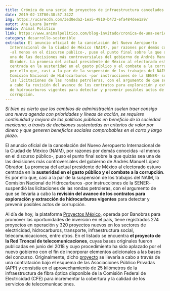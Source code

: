 ```yaml
---
title: Crónica de una serie de proyectos de infraestructura cancelados
date: 2019-02-13T00:38:57.342Z
img: https://ucarecdn.com/3ed0eda2-1ea5-4910-b472-efa484dee1a9/
autor: Ana Laura Barrón
medio: Animal Politico
link: https://www.animalpolitico.com/blog-invitado/cronica-de-una-serie-de-proyectos-de-infraestructura-cancelados/
category: desarrollo-sostenible
extracto: El anuncio oficial de la cancelación del Nuevo Aeropuerto
  Internacional de la Ciudad de México (NAIM), por razones por demás conocidas
  -al menos en el discurso público-, puso el punto final sobre la que quizás sea
  una de las decisiones más controversiales del gobierno de Andrés Manuel López
  Obrador. La promesa del actual presidente de México al electorado estuvo
  centrada en la austeridad en el gasto público y el combate a la corrupción. Es
  por ello que, casi a la par de la suspensión de los trabajos del NAIM, la
  Comisión Nacional de Hidrocarburos -por instrucciones de la SENER- suspendió
  las licitaciones de las rondas petroleras, con el argumento de que se llevaría
  a cabo la revisión del avance de los contratos para exploración y extracción
  de hidrocarburos vigentes para detectar y prevenir posibles actos de
  corrupción.
---
```

*Si bien es cierto que los cambios de administración suelen traer consigo una nueva agenda con prioridades y líneas de acción, se requiere continuidad y mejora de las políticas públicas en beneficio de la sociedad mexicana, a través de decisiones sustentadas en criterios de valor por dinero y que generen beneficios sociales comprobables en el corto y largo plazo.*

El anuncio oficial de la cancelación del Nuevo Aeropuerto Internacional de la Ciudad de México (NAIM), por razones por demás conocidas -al menos en el discurso público-, puso el punto final sobre la que quizás sea una de las decisiones más controversiales del gobierno de Andrés Manuel López Obrador. La promesa del actual presidente de México al electorado estuvo centrada en la **austeridad en el gasto público y el combate a la corrupción**. Es por ello que, casi a la par de la suspensión de los trabajos del NAIM, la Comisión Nacional de Hidrocarburos -por instrucciones de la SENER- suspendió las licitaciones de las rondas petroleras, con el argumento de que se llevaría a cabo la **revisión del avance de los contratos para exploración y extracción de hidrocarburos vigentes** para detectar y prevenir posibles actos de corrupción.

Al día de hoy, la plataforma [Proyectos México](https://www.proyectosmexico.gob.mx/), operada por Banobras para promover las oportunidades de inversión en el país, tiene registrados 274 proyectos en operación y 320 proyectos nuevos en los sectores de electricidad, hidrocarburos, transporte, infraestructura social, telecomunicaciones, entre otros. En el listado se encuentra **el proyecto de la Red Troncal de telecomunicaciones**, cuyas bases originales fueron publicadas en junio del 2018 y cuyo procedimiento ha sido aplazado por el nuevo gobierno con el fin de incorporar elementos adicionales a las bases del concurso. Originalmente, dicho [proyecto](https://www.proyectosmexico.gob.mx/proyecto_inversion/602-telecomm-red-troncal/) se llevaría a cabo a través de una contratación bajo el esquema de las Asociaciones Público Privadas (APP) y consistía en el aprovechamiento de 25 kilómetros de la infraestructura de fibra óptica disponible de la Comisión Federal de Electricidad (CFE) para incrementar la cobertura y la calidad de los servicios de telecomunicaciones.